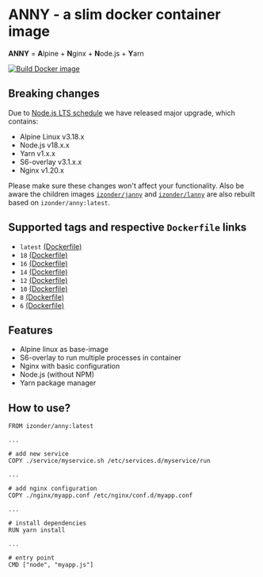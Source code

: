 # ANNY - a slim docker container image

**ANNY** = **A**lpine + **N**ginx + **N**ode.js + **Y**arn

[![Build Docker image](https://github.com/izonder/anny/actions/workflows/docker-image.yml/badge.svg?branch=nodejs-18)](https://github.com/izonder/anny/actions/workflows/docker-image.yml)

## Breaking changes

Due to [Node.js LTS schedule](https://github.com/nodejs/Release) we have released major upgrade, which contains:
- Alpine Linux v3.18.x
- Node.js v18.x.x
- Yarn v1.x.x
- S6-overlay v3.1.x.x
- Nginx v1.20.x

Please make sure these changes won't affect your functionality. Also be aware the children images [`izonder/janny`](https://hub.docker.com/r/izonder/janny/) and  [`izonder/lanny`](https://hub.docker.com/r/izonder/lanny/) are also rebuilt based on `izonder/anny:latest`.

## Supported tags and respective `Dockerfile` links
- `latest` [(Dockerfile)](https://github.com/izonder/anny/blob/master/Dockerfile)
- `18` [(Dockerfile)](https://github.com/izonder/anny/blob/nodejs-18/Dockerfile)
- `16` [(Dockerfile)](https://github.com/izonder/anny/blob/nodejs-16/Dockerfile)
- `14` [(Dockerfile)](https://github.com/izonder/anny/blob/nodejs-14/Dockerfile)
- `12` [(Dockerfile)](https://github.com/izonder/anny/blob/nodejs-12/Dockerfile)
- `10` [(Dockerfile)](https://github.com/izonder/anny/blob/nodejs-10/Dockerfile)
- `8` [(Dockerfile)](https://github.com/izonder/anny/blob/nodejs-8/Dockerfile)
- `6` [(Dockerfile)](https://github.com/izonder/anny/blob/nodejs-6/Dockerfile)

## Features

- Alpine linux as base-image
- S6-overlay to run multiple processes in container
- Nginx with basic configuration
- Node.js (without NPM)
- Yarn package manager

## How to use?

```
FROM izonder/anny:latest

...

# add new service
COPY ./service/myservice.sh /etc/services.d/myservice/run

...

# add nginx configuration
COPY ./nginx/myapp.conf /etc/nginx/conf.d/myapp.conf

...

# install dependencies
RUN yarn install

...

# entry point
CMD ["node", "myapp.js"]
```
